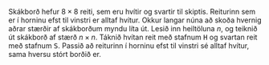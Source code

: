 
Skákborð hefur $8\times 8$ reiti, sem eru hvítir og svartir til skiptis.
Reiturinn sem er í horninu efst til vinstri er alltaf hvítur. Okkur langar núna
að skoða hvernig aðrar stærðir af skákborðum myndu líta út. Lesið inn
heiltöluna $n$, og teiknið út skákborð af stærð $n\times n$. Táknið hvítan reit
með stafnum <tt>H</tt> og svartan reit með stafnum <tt>S</tt>. Passið að
reiturinn í horninu efst til vinstri sé alltaf hvítur, sama hversu stórt borðið
er.

